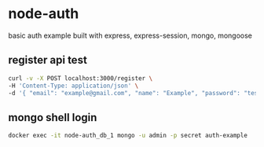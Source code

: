 # node-auth
basic auth example built with express, express-session, mongo, mongoose

## register api test

```sh
curl -v -X POST localhost:3000/register \
-H 'Content-Type: application/json' \
-d '{ "email": "example@gmail.com", "name": "Example", "password": "testpw", "passwordConfirmation": "testpw" }'
```

## mongo shell login
```sh
docker exec -it node-auth_db_1 mongo -u admin -p secret auth-example
```